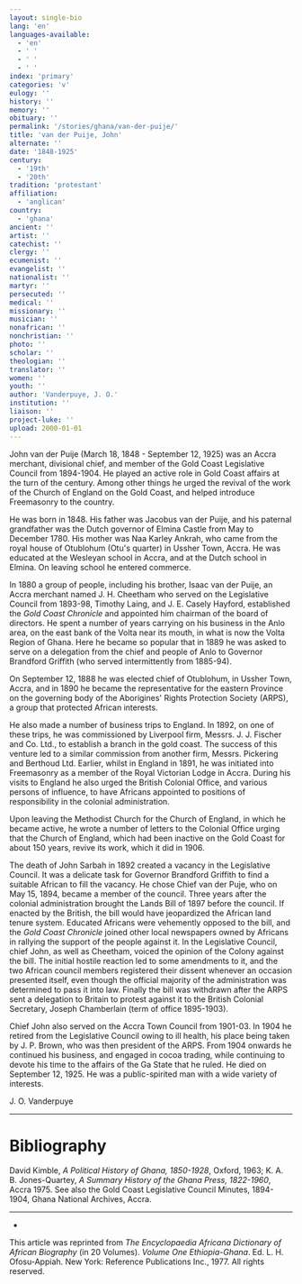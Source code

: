 ```yaml
---
layout: single-bio
lang: 'en'
languages-available:
  - 'en'
  - ' '
  - ' '
  - ' '
index: 'primary'
categories: 'v'
eulogy: ''
history: ''
memory: ''
obituary: ''
permalink: '/stories/ghana/van-der-puije/'
title: 'van der Puije, John'
alternate: ''
date: '1848-1925'
century:
  - '19th'
  - '20th'
tradition: 'protestant'
affiliation:
  - 'anglican'
country:
  - 'ghana'
ancient: ''
artist: ''
catechist: ''
clergy: ''
ecumenist: ''
evangelist: ''
nationalist: ''
martyr: ''
persecuted: ''
medical: ''
missionary: ''
musician: ''
nonafrican: ''
nonchristian: ''
photo: ''
scholar: ''
theologian: ''
translator: ''
women: ''
youth: ''
author: 'Vanderpuye, J. O.'
institution: ''
liaison: ''
project-luke: ''
upload: 2000-01-01
---
```



John van der Puije (March 18, 1848 - September 12, 1925) was an Accra merchant, divisional chief, and member of the Gold Coast Legislative Council from 1894-1904. He played an active role in Gold Coast affairs at the turn of the century. Among other things he urged the revival of the work of the Church of England on the Gold Coast, and helped introduce Freemasonry to the country.

He was born in 1848. His father was Jacobus van der Puije, and his paternal grandfather was the Dutch governor of Elmina Castle from May to December 1780. His mother was Naa Karley Ankrah, who came from the royal house of Otublohum (Otu's quarter) in Ussher Town, Accra. He was educated at the Wesleyan school in Accra, and at the Dutch school in Elmina. On leaving school he entered commerce.

In 1880 a group of people, including his brother, Isaac van der Puije, an Accra merchant named J. H. Cheetham who served on the Legislative Council from 1893-98, Timothy Laing, and J. E. Casely Hayford, established the *Gold Coast Chronicle* and appointed him chairman of the board of directors. He spent a number of years carrying on his business in the Anlo area, on the east bank of the Volta near its mouth, in what is now the Volta Region of Ghana. Here he became so popular that in 1889 he was asked to serve on a delegation from the chief and people of Anlo to Governor Brandford Griffith (who served intermittently from 1885-94).

On September 12, 1888 he was elected chief of Otublohum, in Ussher Town, Accra, and in 1890 he became the representative for the eastern Province on the governing body of the Aborigines' Rights Protection Society (ARPS), a group that protected African interests.

He also made a number of business trips to England. In 1892, on one of these trips, he was commissioned by Liverpool firm, Messrs. J. J. Fischer and Co. Ltd., to establish a branch in the gold coast. The success of this venture led to a similar commission from another firm, Messrs. Pickering and Berthoud Ltd. Earlier, whilst in England in 1891, he was initiated into Freemasonry as a member of the Royal Victorian Lodge in Accra. During his visits to England he also urged the British Colonial Office, and various persons of influence, to have Africans appointed to positions of responsibility in the colonial administration.

Upon leaving the Methodist Church for the Church of England, in which he became active, he wrote a number of letters to the Colonial Office urging that the Church of England, which had been inactive on the Gold Coast for about 150 years, revive its work, which it did in 1906.

The death of John Sarbah in 1892 created a vacancy in the Legislative Council. It was a delicate task for Governor Brandford Griffith to find a suitable African to fill the vacancy. He chose Chief van der Puje, who on May 15, 1894, became a member of the council. Three years after the colonial administration brought the Lands Bill of 1897 before the council. If enacted by the British, the bill would have jeopardized the African land tenure system. Educated Africans were vehemently opposed to the bill, and the *Gold Coast Chronicle* joined other local newspapers owned by Africans in rallying the support of the people against it. In the Legislative Council, chief John, as well as Cheetham, voiced the opinion of the Colony against the bill. The initial hostile reaction led to some amendments to it, and the two African council members registered their dissent whenever an occasion presented itself, even though the official majority of the administration was determined to pass it into law. Finally the bill was withdrawn after the ARPS sent a delegation to Britain to protest against it to the British Colonial Secretary, Joseph Chamberlain (term of office 1895-1903).

Chief John also served on the Accra Town Council from 1901-03. In 1904 he retired from the Legislative Council owing to ill health, his place being taken by J. P. Brown, who was then president of the ARPS. From 1904 onwards he continued his business, and engaged in cocoa trading, while continuing to devote his time to the affairs of the Ga State that he ruled. He died on September 12, 1925. He was a public-spirited man with a wide variety of interests.

J. O. Vanderpuye

---

# Bibliography

David Kimble, *A Political History of Ghana, 1850-1928*, Oxford, 1963; K. A. B. Jones-Quartey, *A Summary History of the Ghana Press, 1822-1960*, Accra 1975. See also the Gold Coast Legislative Council Minutes, 1894-1904, Ghana National Archives, Accra.

---
*

This article was reprinted from *The Encyclopaedia Africana Dictionary of African Biography* (in 20 Volumes). *Volume One Ethiopia-Ghana*. Ed. L. H. Ofosu-Appiah. New York: Reference Publications Inc., 1977. All rights reserved.